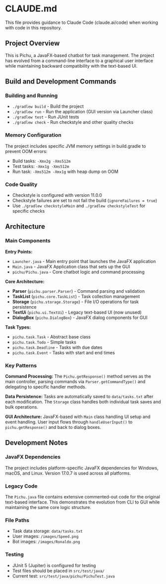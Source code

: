 # CLAUDE.md

This file provides guidance to Claude Code (claude.ai/code) when working with code in this repository.

## Project Overview

This is Pichu, a JavaFX-based chatbot for task management. The project has evolved from a command-line interface to a graphical user interface while maintaining backward compatibility with the text-based UI.

## Build and Development Commands

### Building and Running
- `./gradlew build` - Build the project
- `./gradlew run` - Run the application (GUI version via Launcher class)
- `./gradlew test` - Run JUnit tests
- `./gradlew check` - Run checkstyle and other quality checks

### Memory Configuration
The project includes specific JVM memory settings in build.gradle to prevent OOM errors:
- Build tasks: `-Xmx2g -Xms512m`
- Test tasks: `-Xmx1g -Xms512m`
- Run task: `-Xms512m -Xmx1g` with heap dump on OOM

### Code Quality
- Checkstyle is configured with version 11.0.0
- Checkstyle failures are set to not fail the build (`ignoreFailures = true`)
- Use `./gradlew checkstyleMain` and `./gradlew checkstyleTest` for specific checks

## Architecture

### Main Components

**Entry Points:**
- `Launcher.java` - Main entry point that launches the JavaFX application
- `Main.java` - JavaFX Application class that sets up the GUI
- `pichu/Pichu.java` - Core chatbot logic and command processing

**Core Architecture:**
- **Parser** (`pichu.parser.Parser`) - Command parsing and validation
- **TaskList** (`pichu.core.TaskList`) - Task collection management
- **Storage** (`pichu.storage.Storage`) - File I/O operations for task persistence
- **TextUi** (`pichu.ui.TextUi`) - Legacy text-based UI (now unused)
- **DialogBox** (`pichu.DialogBox`) - JavaFX dialog components for GUI

**Task Types:**
- `pichu.task.Task` - Abstract base class
- `pichu.task.Todo` - Simple tasks
- `pichu.task.Deadline` - Tasks with due dates
- `pichu.task.Event` - Tasks with start and end times

### Key Patterns

**Command Processing:** The `Pichu.getResponse()` method serves as the main controller, parsing commands via `Parser.getCommandType()` and delegating to specific handler methods.

**Data Persistence:** Tasks are automatically saved to `data/tasks.txt` after each modification. The `Storage` class handles both individual task saves and bulk operations.

**GUI Architecture:** JavaFX-based with `Main` class handling UI setup and event handling. User input flows through `handleUserInput()` to `pichu.getResponse()` and back to dialog boxes.

## Development Notes

### JavaFX Dependencies
The project includes platform-specific JavaFX dependencies for Windows, macOS, and Linux. Version 17.0.7 is used across all platforms.

### Legacy Code
The `Pichu.java` file contains extensive commented-out code for the original text-based interface. This demonstrates the evolution from CLI to GUI while maintaining the same core logic structure.

### File Paths
- Task data storage: `data/tasks.txt`
- User images: `/images/Speed.png`
- Bot images: `/images/Ronaldo.png`

### Testing
- JUnit 5 (Jupiter) is configured for testing
- Test files should be placed in `src/test/java/`
- Current test: `src/test/java/pichu/PichuTest.java`